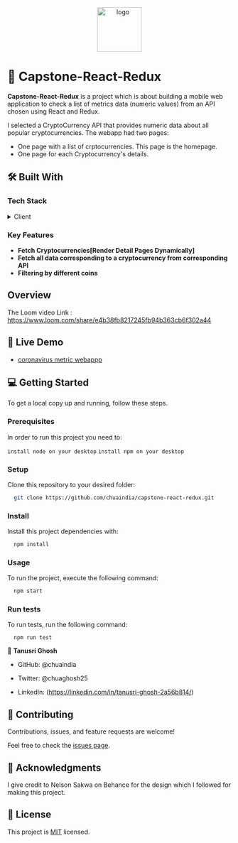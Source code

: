 <div align="center">

  <img src="./public/microverse_logo.png" alt="logo" width="100"  height="auto" />
  <br/>

</div>

# 📖 Capstone-React-Redux <a name="about-project"></a>

**Capstone-React-Redux** is  a project which is about building a mobile web application to check a list of metrics data (numeric values) from an API chosen using React and Redux.

I selected a CryptoCurrency API that provides numeric data about all popular cryptocurrencies. The webapp had two pages:
  - One page with a list of crptocurrencies. This page is the homepage.
  - One page for each Cryptocurrency's details.

## 🛠 Built With <a name="built-with"></a>

### Tech Stack <a name="tech-stack"></a>

<details>
  <summary>Client</summary>
  <ul>
    <li><a href="https://reactjs.org/">React.js</a></li>
    <li><a href="https://redux-toolkit.js.org/">Redux toolkit</a></li>
  </ul>
</details>

<!-- Features -->

### Key Features <a name="key-features"></a>

- **Fetch Cryptocurrencies[Render Detail Pages Dynamically]**
- **Fetch all data corresponding to a cryptocurrency from corresponding API**
- **Filtering by different coins**

## Overview

The Loom video Link : https://www.loom.com/share/e4b38fb8217245fb94b363cb6f302a44 

<!-- LIVE DEMO -->

## 🚀 Live Demo <a name="live-demo"></a>

- [coronavirus metric webappp](https://coronavirus-metrics-webapp.netlify.app/)

<!-- GETTING STARTED -->

## 💻 Getting Started <a name="getting-started"></a>

To get a local copy up and running, follow these steps.

### Prerequisites

In order to run this project you need to:

  `install node on your desktop`
  `install npm on your desktop`


### Setup

Clone this repository to your desired folder:

```sh
  git clone https://github.com/chuaindia/capstone-react-redux.git
```

### Install

Install this project dependencies with:

```sh
  npm install
```

### Usage

To run the project, execute the following command:

```sh
  npm start
```

### Run tests

To run tests, run the following command:

``` 
  npm run test 
```

<!-- AUTHORS -->

👤 **Tanusri Ghosh**

- GitHub: @chuaindia

- Twitter: @chuaghosh25

- LinkedIn: (https://linkedin.com/in/tanusri-ghosh-2a56b814/)



<!-- CONTRIBUTING -->

## 🤝 Contributing <a name="contributing"></a>

Contributions, issues, and feature requests are welcome!

Feel free to check the [issues page](../../issues/).

<!-- ACKNOWLEDGEMENTS -->

## 🙏 Acknowledgments <a name="acknowledgements"></a>

I give credit to Nelson Sakwa on Behance for the design which I followed for making this project.

<!-- LICENSE -->

## 📝 License <a name="license"></a>

This project is [MIT](./LICENSE) licensed.


